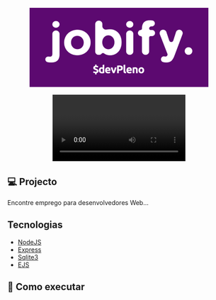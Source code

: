 <p align="center">
  <img alt="JOBIFY" src=".github/logo.png"/>
</p>

<p align="center">
  <video source=".github/git.mp4"/>
</p>

## 💻 Projecto

Encontre emprego para desenvolvedores Web...

## Tecnologias

- [NodeJS](https://nodejs.org/en)
- [Express](https://expressjs.com/)
- [Sqlite3](https://www.npmjs.com/package/sqlite)
- [EJS](https://ejs.co/)

## 🚀 Como executar

